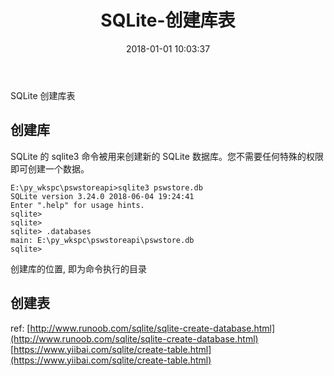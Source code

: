 ﻿---
title: SQLite-创建库表
date: 2018-01-01 10:03:37
categories: SQLite
tags:
    - SQLite
---

SQLite 创建库表

<!-- more -->

## 创建库

SQLite 的 sqlite3 命令被用来创建新的 SQLite 数据库。您不需要任何特殊的权限即可创建一个数据。

```
E:\py_wkspc\pswstoreapi>sqlite3 pswstore.db
SQLite version 3.24.0 2018-06-04 19:24:41
Enter ".help" for usage hints.
sqlite>
sqlite>
sqlite> .databases
main: E:\py_wkspc\pswstoreapi\pswstore.db
sqlite>
```
创建库的位置, 即为命令执行的目录

## 创建表

ref:
[http://www.runoob.com/sqlite/sqlite-create-database.html](http://www.runoob.com/sqlite/sqlite-create-database.html)
[https://www.yiibai.com/sqlite/create-table.html](https://www.yiibai.com/sqlite/create-table.html)
